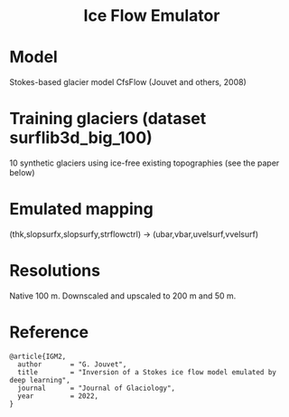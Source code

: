 ### <h1 align="center" id="title">Ice Flow Emulator</h1>

# Model

Stokes-based glacier model CfsFlow (Jouvet and others, 2008)

# Training glaciers (dataset surflib3d_big_100)

10 synthetic glaciers using ice-free existing topographies (see the paper below)

# Emulated mapping

(thk,slopsurfx,slopsurfy,strflowctrl) -> (ubar,vbar,uvelsurf,vvelsurf)

# Resolutions

Native 100 m. Downscaled and upscaled to 200 m and 50 m.

# Reference

	@article{IGM2,
	  author       = "G. Jouvet",  
	  title        = "Inversion of a Stokes ice flow model emulated by deep learning",
	  journal      = "Journal of Glaciology",
	  year         = 2022,
	}
